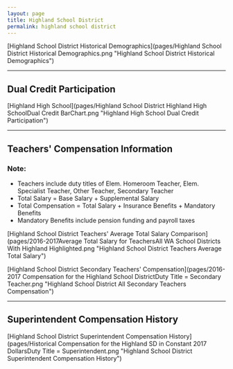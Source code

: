 ```yaml
---
layout: page
title: Highland School District
permalink: highland school district
---
```



[Highland School District Historical Demographics](pages/Highland School District Historical Demographics.png "Highland School District Historical Demographics")

___

## Dual Credit Participation

[Highland High School](pages/Highland School District Highland High SchoolDual Credit BarChart.png "Highland High School Dual Credit Participation")


___

## Teachers' Compensation Information
### Note:
- Teachers include duty titles of Elem. Homeroom Teacher, Elem. Specialist Teacher, Other Teacher, Secondary Teacher
- Total Salary = Base Salary + Supplemental Salary
- Total Compensation = Total Salary + Insurance Benefits + Mandatory Benefits
- Mandatory Benefits include pension funding and payroll taxes

[Highland School District Teachers' Average Total Salary Comparison](pages/2016-2017Average Total Salary for TeachersAll WA School Districts With Highland Highlighted.png "Highland School District Teachers Average Total Salary")

[Highland School District Secondary Teachers' Compensation](pages/2016-2017 Compensation for the Highland School DistrictDuty Title = Secondary Teacher.png "Highland School District All Secondary Teachers Compensation")


___

## Superintendent Compensation History

[Highland School District Superintendent Compensation History](pages/Historical Compensation for the Highland SD in Constant 2017 DollarsDuty Title = Superintendent.png "Highland School District Superintendent Compensation History")

